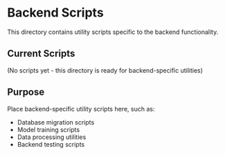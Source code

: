 # Backend Scripts

This directory contains utility scripts specific to the backend functionality.

## Current Scripts

(No scripts yet - this directory is ready for backend-specific utilities)

## Purpose

Place backend-specific utility scripts here, such as:
- Database migration scripts
- Model training scripts
- Data processing utilities
- Backend testing scripts